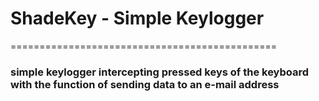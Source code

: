 # ShadeKey - Simple Keylogger 
==============================================
### simple keylogger intercepting pressed keys of the keyboard with the function of sending data to an e-mail address
